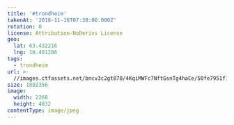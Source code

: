 ```yaml
---
title: '#trondheim'
takenAt: '2018-11-16T07:38:08.000Z'
rotation: 0
license: Attribution-NoDerivs License
geo:
  lat: 63.432216
  lng: 10.401286
tags:
  - trondheim
url: >-
  //images.ctfassets.net/bncv3c2gt878/4KqiMWFc7NftGsnTg4haCe/50fe7951f145a912da6d42ceea73d7ba/trondheim_45446086225_o
size: 1802356
image:
  width: 2268
  height: 4032
contentType: image/jpeg
---
```


